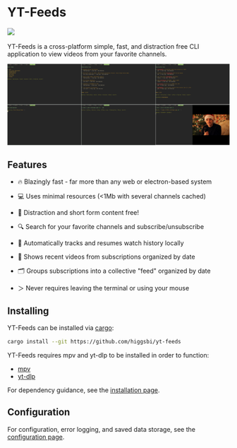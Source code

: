 # YT-Feeds
![](https://gist.githubusercontent.com/higgsbi/648bbda6337b503a5d703f86757e4647/raw/144cf1f5f80e9c5ac6b5efde45869d01feb2ccd9/brainmade.png)

YT-Feeds is a cross-platform simple, fast, and distraction free CLI application to view videos from your favorite channels.

![Preview](assets/preview.png)

## Features

- 🔥 Blazingly fast - far more than any web or electron-based system

- 💻 Uses minimal resources (<1Mb with several channels cached)

- 👀 Distraction and short form content free!

- 🔍 Search for your favorite channels and subscribe/unsubscribe

- 📜 Automatically tracks and resumes watch history locally

- 🎥 Shows recent videos from subscriptions organized by date

- 🗂️ Groups subscriptions into a collective "feed" organized by date

- ＞ Never requires leaving the terminal or using your mouse  

## Installing

YT-Feeds can be installed via [cargo](https://doc.rust-lang.org/cargo/getting-started/installation.html):
```bash
cargo install --git https://github.com/higgsbi/yt-feeds
```

YT-Feeds requires mpv and yt-dlp to be installed in order to function:
- [mpv](https://github.com/mpv-player/mpv)
- [yt-dlp](https://github.com/yt-dlp/yt-dlp)

For dependency guidance, see the [installation page](docs/00-Installation.md).


## Configuration

For configuration, error logging, and saved data storage, see the [configuration page](docs/01-Configuration.md).

